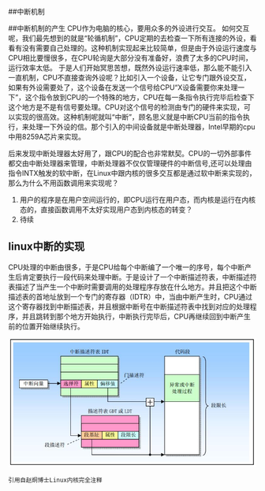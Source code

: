 ##中断机制

##中断机制的产生
CPU作为电脑的核心，要用众多的外设进行交互。
如何交互呢，我们最先想到的就是“轮循机制”，CPU定期的去检查一下所有连接的外设，看看有没有需要自己处理的。这种机制实现起来比较简单，但是由于外设运行速度与CPU相比要慢很多，在CPU轮询是大部分没有准备好，浪费了太多的CPU时间，运行效率太低。
于是人们开始冥思苦想，既然外设运行速率低，那么能不能引入一直机制，CPU不直接查询外设呢？比如引入一个设备，让它专门跟外设交互，如果有外设需要处了，这个设备在发送一个信号给CPU“X设备需要你来处理一下”，这个指令放到CPU的一个特殊的地方，CPU在每一条指令执行完毕后检查下这个地方是不是有信号要处理。CPU对这个信号的检测由专门的硬件来实现，可以实现的很高效。这种机制呢就叫“中断”，顾名思义就是中断CPU当前的指令执行，来处理一下外设的信。那个引入的中间设备就是中断处理器，Intel早期的cpu中用8259A芯片来实现。

后来发现中断处理器太好用了，跟CPU的配合也非常默契。CPU的一切外部事件都交由中断处理器来管理，中断处理器不仅仅管理硬件的中断信号,还可以处理由指令INTX触发的软中断，在Linux中跟内核的很多交互都是通过软中断来实现的，那么为什么不用函数调用来实现呢？

1. 用户的程序是在用户空间运行的，即CPU运行在用户态，而内核是运行在内核态的，直接函数调用不太好实现用户态到内核态的转变？
2. 待续

## linux中断的实现
CPU处理的中断由很多，于是CPU给每个中断编了一个唯一的序号，每个中断产生后肯定要执行一段代码来处理中断。于是设计了一个中断描述符表，中断描述符表描述了当产生一个中断时需要调用的处理程序存放在什么地方。并且把这个中断描述表的首地址放到一个专门的寄存器（IDTR）中，当由中断产生时，CPU通过这个寄存器找到中断描述表，并且根据中断号在中断描述符表中找到对应的处理程序，并且跳转到那个地方开始执行，中断执行完毕后，CPU再继续回到中断产生前的位置开始继续执行。
     
![中断过程调用](https://github.com/campolake/linux-0.11/blob/master/doc/img/trap.jpg)
	
	引用自赵炯博士Linux内核完全注释
 